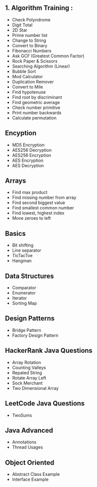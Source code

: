 ## 1. Algorithm Training :
 - Check Polyndrome <br />
 - Digit Total <br />
 - 2D Star <br />
 - Prime number list <br />
 - Change to String <br />
 - Convert to Binary <br />
 - Fibonacci Numbers <br />
 - Ask GCF (Greatest Common Factor) <br />
 - Rock Paper & Scissors <br />
 - Searching Algorithm (Linear) <br />
 - Bubble Sort <br />
 - Mod Calculator <br />
 - Duplication Remover <br />
 - Convert to Mile <br />
 - Find hypotenuse <br />
 - Find root by discriminant<br />
 - Find geometric average<br />
 - Check number primitive<br />
 - Print number backwards<br />
 - Calculate permutation<br />

## Encyption
 - MD5 Encryption<br />
 - AES256 Decryption<br />
 - AES256 Encryption<br />
 - AES Encryption<br />
 - AES Decryption<br />
 
## Arrays
- Find max product<br />
- Find missing number from array<br />
- Find second biggest value<br />
- Find smallest common number<br />
- Find lowest, highest index<br />
- Move zeroes to left<br />
</details>
  
## Basics
- Bit shifting<br />
- Line separator<br />
- TicTacToe<br />
- Hangman<br />

## Data Structures
- Comparator<br />
- Enumerator<br />
- Iterator<br />
- Sorting Map<br />
 
## Design Patterns 
- Bridge Pattern<br />
- Factory Design Pattern<br />

## HackerRank Java Questions
- Array Rotation<br />
- Counting Valleys<br />
- Repated String<br />
- Rotate Array Left<br />
- Sock Merchant<br />
- Two Dimensional Array<br />

## LeetCode Java Questions
- TwoSums<br />
 
## Java Advanced
- Annotations<br />
- Thread Usages<br />
  
## Object Oriented
- Abstract Class Example<br />
- Interface Example<br />
  
  
  
  
